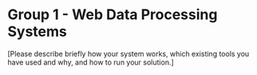 # Group 1 - Web Data Processing Systems
[Please describe briefly how your system works, which existing tools you have used and why, and how to run your solution.]
